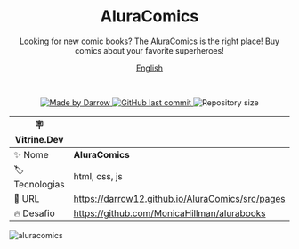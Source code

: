 <h1 align="center">
AluraComics
</h1>

<p align="center">
Looking for new comic books? The AluraComics is the right place! Buy comics about your favorite superheroes!
</p>

<p align="center">
  <a href="README.md">English</a>
</p>

<br>

<p align="center">

  <a href="https://github.com/darrow12">
    <img src="https://img.shields.io/static/v1?label=Made by&message=Darrow&color=0A3872&labelColor=041832&style=<STYLE>&logo=github" alt="Made by Darrow" title="Made by Darrow">
  </a>

  <a href="https://github.com/darrow12/AluraComics/commits/main">
    <img alt="GitHub last commit" src="https://img.shields.io/github/last-commit/darrow12/AluraComics?label=Last commit&color=0A3872&labelColor=041832">
  </a>

  <img alt="Repository size" src="https://img.shields.io/github/repo-size/darrow12/AluraComics?label=Repository size&color=0A3872&labelColor=041832">
</p>

| :placard: Vitrine.Dev |     |
| -------------  | --- |
| :sparkles: Nome        | **AluraComics**
| :label: Tecnologias | html, css, js
| :rocket: URL         | https://darrow12.github.io/AluraComics/src/pages
| :fire: Desafio     | https://github.com/MonicaHillman/alurabooks

![aluracomics](https://user-images.githubusercontent.com/47289706/188709474-182615dc-2d36-4355-ac0a-b78cc1d16350.png#vitrinedev)
